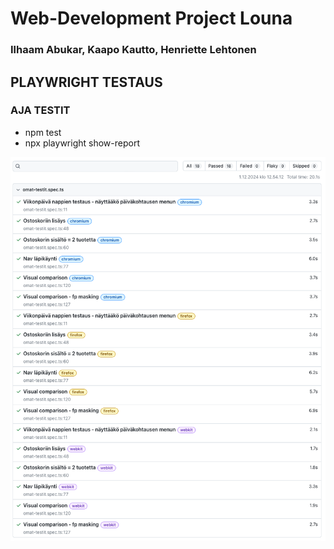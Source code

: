 # Web-Development Project Louna

### Ilhaam Abukar, Kaapo Kautto, Henriette Lehtonen

## PLAYWRIGHT TESTAUS

### AJA TESTIT

- npm test
- npx playwright show-report

![Testit](kuvat/e2e-tests.png)
